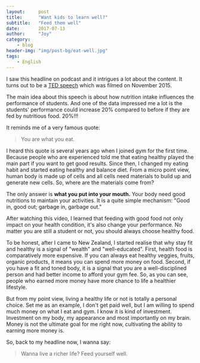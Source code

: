 ```yaml
---
layout:     post
title:      "Want kids to learn well?"
subtitle:   "Feed them well"
date:       2017-07-13
author:     "Joy"
category:   
    - blog
header-img: "img/post-bg/eat-well.jpg"
tags:
    - English
---
```


I saw this headline on podcast and it intrigues a lot about the content. It turns out to be a [TED speech](https://www.ted.com/talks/sam_kass_want_to_teach_kids_well_feed_them_well) which was filmed on November 2015.

The main idea about this speech is about how nutrition intake influences the performance of students. And one of the data impressed me a lot is the students' performance could increase 20% compared to before if they are fed by nutritious food. 20%!!!

It reminds me of a very famous quote:
> You are what you eat.

I heard this quote is several years ago when I joined gym for the first time. Because people who are experienced told me that eating healthy played the main part if you want to get good results. Since then, I changed my eating habit and started eating healthy and balance diet. From a micro point view, human body is made up of cells and all cells need materials to build up and generate new cells. So, where are the materials come from?

The only answer is **what you put into your mouth.** Your body need good nutritions to maintain your activities. It is a quite simple mechanism: "Good in, good out; garbage in, garbage out."

After watching this video, I learned that feeding with good food not only impact on your health condition, it's also change your performance. No matter you are still a student or not, you should always choose healthy food.

To be honest, after I came to New Zealand, I started realise that why stay fit and healthy is a signal of "wealth" and "well-educated". First, health food is comparatively more expensive. If you can always eat healthy veggies, fruits, organic products, it means you can spend more money on food. Second, if you have a fit and toned body, it is a signal that you are a well-disciplined person and had better income to afford your gym fee. So, as you can see, people who earned more money have more chance to life a healthier lifestyle.

But from my point view, living a healthy life or not is totally a personal choice. Set me as an example, I don't get paid well, but I am willing to spend much money on what I eat and gym. I know it is kind of investment. Investment on my body, my appearance and most importantly on my brain. Money is not the ultimate goal for me right now, cultivating the ability to earning more money is.

So, back to my headline now, I wanna say:
> Wanna live a richer life? Feed yourself well.
